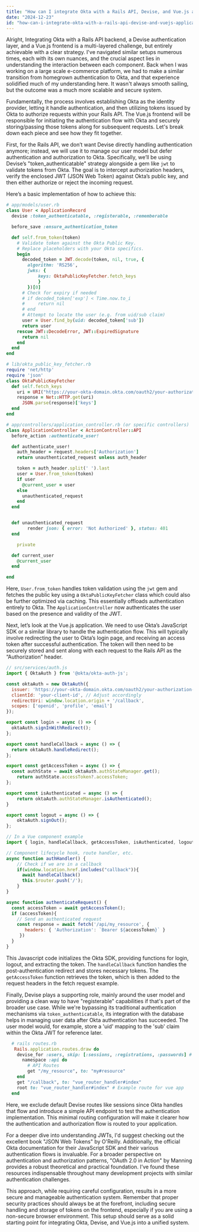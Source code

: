 ```yaml
---
title: "How can I integrate Okta with a Rails API, Devise, and Vue.js application?"
date: "2024-12-23"
id: "how-can-i-integrate-okta-with-a-rails-api-devise-and-vuejs-application"
---
```


Alright,  Integrating Okta with a Rails API backend, a Devise authentication layer, and a Vue.js frontend is a multi-layered challenge, but entirely achievable with a clear strategy. I've navigated similar setups numerous times, each with its own nuances, and the crucial aspect lies in understanding the interaction between each component. Back when I was working on a large scale e-commerce platform, we had to make a similar transition from homegrown authentication to Okta, and that experience solidified much of my understanding here. It wasn't always smooth sailing, but the outcome was a much more scalable and secure system.

Fundamentally, the process involves establishing Okta as the identity provider, letting it handle authentication, and then utilizing tokens issued by Okta to authorize requests within your Rails API. The Vue.js frontend will be responsible for initiating the authentication flow with Okta and securely storing/passing those tokens along for subsequent requests. Let's break down each piece and see how they fit together.

First, for the Rails API, we don’t want Devise directly handling authentication anymore; instead, we will use it to manage our user model but defer authentication and authorization to Okta. Specifically, we’ll be using Devise’s "token_authenticatable" strategy alongside a gem like `jwt` to validate tokens from Okta. The goal is to intercept authorization headers, verify the enclosed JWT (JSON Web Token) against Okta’s public key, and then either authorize or reject the incoming request.

Here’s a basic implementation of how to achieve this:

```ruby
# app/models/user.rb
class User < ApplicationRecord
  devise :token_authenticatable, :registerable, :rememberable

  before_save :ensure_authentication_token

  def self.from_token(token)
    # Validate token against the Okta Public Key.
    # Replace placeholders with your Okta specifics.
    begin
      decoded_token = JWT.decode(token, nil, true, {
        algorithm: 'RS256',
        jwks: {
            keys: OktaPublicKeyFetcher.fetch_keys
            }
        })[0]
      # Check for expiry if needed
      # if decoded_token['exp'] < Time.now.to_i
      #     return nil
      # end
      # Attempt to locate the user (e.g. from uid/sub claim)
      user = User.find_by(uid: decoded_token['sub'])
      return user
    rescue JWT::DecodeError, JWT::ExpiredSignature
      return nil
    end
  end
end

# lib/okta_public_key_fetcher.rb
require 'net/http'
require 'json'
class OktaPublicKeyFetcher
  def self.fetch_keys
    uri = URI("https://your-okta-domain.okta.com/oauth2/your-authorization-server/v1/keys") # Adjust accordingly
    response = Net::HTTP.get(uri)
      JSON.parse(response)['keys']
  end
end

# app/controllers/application_controller.rb (or specific controllers)
class ApplicationController < ActionController::API
  before_action :authenticate_user!

  def authenticate_user!
    auth_header = request.headers['Authorization']
    return unauthenticated_request unless auth_header

    token = auth_header.split(' ').last
    user = User.from_token(token)
    if user
      @current_user = user
    else
      unauthenticated_request
    end
  end


  def unauthenticated_request
        render json: { error: 'Not Authorized' }, status: 401
  end

    private

  def current_user
    @current_user
  end

end
```

Here, `User.from_token` handles token validation using the `jwt` gem and fetches the public key using a `OktaPublicKeyFetcher` class which could also be further optimized via caching. This essentially offloads authentication entirely to Okta. The `ApplicationController` now authenticates the user based on the presence and validity of the JWT.

Next, let’s look at the Vue.js application. We need to use Okta’s JavaScript SDK or a similar library to handle the authentication flow. This will typically involve redirecting the user to Okta’s login page, and receiving an access token after successful authentication. The token will then need to be securely stored and sent along with each request to the Rails API as the “Authorization” header.

```javascript
// src/services/auth.js
import { OktaAuth } from '@okta/okta-auth-js';

const oktaAuth = new OktaAuth({
  issuer: 'https://your-okta-domain.okta.com/oauth2/your-authorization-server', // Adjust accordingly
  clientId: 'your-client-id', // Adjust accordingly
  redirectUri: window.location.origin + '/callback',
  scopes: ['openid', 'profile', 'email']
});

export const login = async () => {
  oktaAuth.signInWithRedirect();
};

export const handleCallback = async () => {
  return oktaAuth.handleRedirect();
};

export const getAccessToken = async () => {
  const authState = await oktaAuth.authStateManager.get();
    return authState.accessToken?.accessToken;
};

export const isAuthenticated = async () => {
    return oktaAuth.authStateManager.isAuthenticated();
}

export const logout = async () => {
    oktaAuth.signOut();
};

// In a Vue component example
import { login, handleCallback, getAccessToken, isAuthenticated, logout } from '../services/auth.js';

// Component lifecycle hook, route handler, etc.
async function authHandler() {
    // Check if we are in a callback
    if(window.location.href.includes("callback")){
      await handleCallback()
      this.$router.push('/');
    }
}

async function authenticateRequest() {
  const accessToken = await getAccessToken();
  if (accessToken){
    // Send an authenticated request
    const response = await fetch('/api/my_resource', {
       headers: { 'Authorization': `Bearer ${accessToken}` }
     })
  }
}
```

This Javascript code initializes the Okta SDK, providing functions for login, logout, and extracting the token. The `handleCallback` function handles the post-authentication redirect and stores necessary tokens. The `getAccessToken` function retrieves the token, which is then added to the request headers in the fetch request example.

Finally, Devise plays a supporting role, mainly around the user model and providing a clean way to have "registerable" capabilities if that's part of the broader use case. While we're bypassing its traditional authentication mechanisms via `token_authenticatable`, its integration with the database helps in managing user data after Okta authentication has succeeded. The user model would, for example, store a 'uid' mapping to the 'sub' claim within the Okta JWT for reference later.

```ruby
  # rails routes.rb
   Rails.application.routes.draw do
    devise_for :users, skip: [:sessions, :registrations, :passwords] # Exclude unwanted routes
      namespace :api do
        # API Routes
        get "/my_resource", to: "my#resource"
    end
    get "/callback", to: "vue_router_handler#index"
    root to: "vue_router_handler#index" # Example route for vue app
  end
```

Here, we exclude default Devise routes like sessions since Okta handles that flow and introduce a simple API endpoint to test the authentication implementation. This minimal routing configuration will make it clearer how the authentication and authorization flow is routed to your application.

For a deeper dive into understanding JWTs, I'd suggest checking out the excellent book "JSON Web Tokens" by O'Reilly. Additionally, the official Okta documentation for their JavaScript SDK and their various authentication flows is invaluable. For a broader perspective on authentication and authorization patterns, "OAuth 2.0 in Action" by Manning provides a robust theoretical and practical foundation. I’ve found these resources indispensable throughout many development projects with similar authentication challenges.

This approach, while requiring careful configuration, results in a more secure and manageable authentication system. Remember that proper security practices should always be at the forefront, including secure handling and storage of tokens on the frontend, especially if you are using a non-secure browser environment. This setup should serve as a solid starting point for integrating Okta, Devise, and Vue.js into a unified system.
